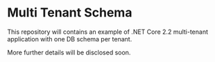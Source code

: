 # Multi Tenant Schema

This repository will contains an example of .NET Core 2.2 multi-tenant application with one DB schema per tenant.

More further details will be disclosed soon.